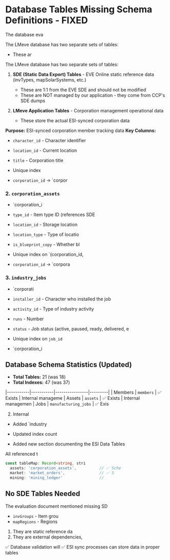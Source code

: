 # Database Tables Missing Schema Definitions - FIXED

The database eva

The LMeve database has two separate sets of tables:

   - These ar

The LMeve database has two separate sets of tables:

1. **SDE (Static Data Export) Tables** - EVE Online static reference data (invTypes, mapSolarSystems, etc.)
   - These are 1:1 from the EVE SDE and should not be modified
   - These are NOT managed by our application - they come from CCP's SDE dumps
   
2. **LMeve Application Tables** - Corporation management operational data
   - These store the actual ESI-synced corporation data


**Purpose:** ESI-synced corporation member tracking data
**Key Columns:**
- `character_id` - Character identifier  
- `location_id` - Current location

- `title` - Corporation title

- Unique index 

- `corporation_id` → `corpor
### 2. `corporation_assets`

- `corporation_i
- `type_id` - Item type ID (references SDE 
- `location_id` - Storage location
- `location_type` - Type of locatio
- `is_blueprint_copy` - Whether bl

- Unique index on `(corporation_id, 

- `corporation_id` → `corpora
### 3. `industry_jobs`

- `corporati
- `installer_id` - Character who installed the job
- `activity_id` - Type of industry activity

- `runs` - Number
- `status` - Job status (active, paused, ready, delivered, e


- Unique index on `job_id`

- `corporation_i
## Database Schema Statistics (Updated)
- **Total Tables:** 21 (was 18)
- **Total Indexes:** 47 (was 37)



|-----------|-----------|----------------|---------|
| Members | `members` | ✅ Exists | Internal manageme
| Assets | `assets` | ✅ Exists | Internal managemen
| Jobs | `manufacturing_jobs` | ✅ Exis

2. Internal 



- Added `industry


- Updated index count 
- Added new section documenting the ESI Data Tables

All referenced t
```typescript
const tableMap: Record<string, stri
  assets: 'corporation_assets',          // ✅ Sche
  market: 'market_orders',               // ✅ S
  mining: 'mining_ledger'                //
```
## No SDE Tables Needed
The evaluation document mentioned missing SD
- `invGroups` - Item grou
- `mapRegions` - Regions

1. They are static reference da
3. They are external dependencies,



✅ Database validation will
✅ ESI sync processes can store data in proper tables




























































































